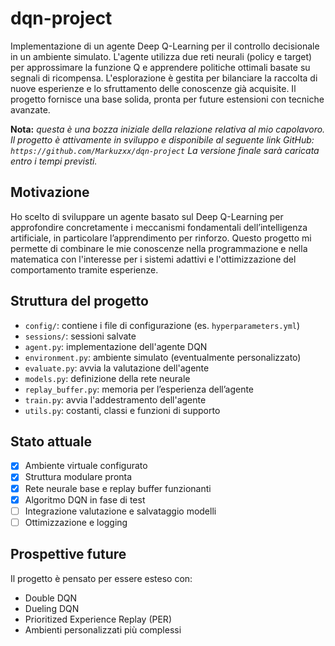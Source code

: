 
# dqn-project

Implementazione di un agente Deep Q-Learning per il controllo decisionale in un ambiente simulato. L'agente utilizza due reti neurali (policy e target) per approssimare la funzione Q e apprendere politiche ottimali basate su segnali di ricompensa. L'esplorazione è gestita per bilanciare la raccolta di nuove esperienze e lo sfruttamento delle conoscenze già acquisite. Il progetto fornisce una base solida, pronta per future estensioni con tecniche avanzate.

**Nota:** *questa è una bozza iniziale della relazione relativa al mio capolavoro. Il progetto è attivamente in sviluppo e disponibile al seguente link GitHub: `https://github.com/Markuzxx/dqn-project` La versione finale sarà caricata entro i tempi previsti.*

## Motivazione

Ho scelto di sviluppare un agente basato sul Deep Q-Learning per approfondire concretamente i meccanismi fondamentali dell’intelligenza artificiale, in particolare l’apprendimento per rinforzo. Questo progetto mi permette di combinare le mie conoscenze nella programmazione e nella matematica con l'interesse per i sistemi adattivi e l'ottimizzazione del comportamento tramite esperienze.

## Struttura del progetto

- `config/`: contiene i file di configurazione (es. `hyperparameters.yml`)
- `sessions/`: sessioni salvate
- `agent.py`: implementazione dell'agente DQN
- `environment.py`: ambiente simulato (eventualmente personalizzato)
- `evaluate.py`: avvia la valutazione dell'agente
- `models.py`: definizione della rete neurale
- `replay_buffer.py`: memoria per l’esperienza dell’agente
- `train.py`: avvia l'addestramento dell'agente
- `utils.py`: costanti, classi e funzioni di supporto

## Stato attuale

- [x] Ambiente virtuale configurato  
- [x] Struttura modulare pronta  
- [x] Rete neurale base e replay buffer funzionanti  
- [x] Algoritmo DQN in fase di test  
- [ ] Integrazione valutazione e salvataggio modelli  
- [ ] Ottimizzazione e logging

## Prospettive future

Il progetto è pensato per essere esteso con:

- Double DQN  
- Dueling DQN  
- Prioritized Experience Replay (PER)  
- Ambienti personalizzati più complessi
